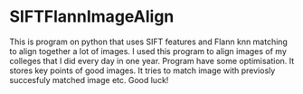 # SIFTFlannImageAlign
This is program on python that uses SIFT features and Flann knn matching to align together a lot of images. I used this program to align images of my colleges that I did every day in one year. Program have some optimisation. It stores key points of good images. It tries to match image with previosly succesfuly matched image etc. Good luck!
